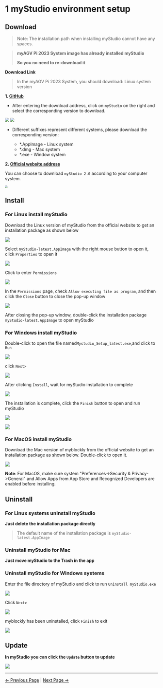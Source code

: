 # 1 myStudio environment setup

## Download

>Note: The installation path when installing myStudio cannot have any spaces.



> **myAGV  Pi 2023 System  image has already installed myStudio**
>
> **So you no need to re-download it**





**Download Link**

> In the myAGV  Pi 2023 System, you should download: Linux system version



**1. [GitHub](https://github.com/elephantrobotics/myStudio)**

* After entering the download address, click on `myStudio` on the right and select the corresponding version to download.

<img src="../../../resources/5-BasicApplication/5.2/5.2.2/img/github.png" style="zoom: 80%;" />

<img src="../../../resources/5-BasicApplication/5.2/5.2.2/img/github_download.png" style="zoom: 80%;" />

* Different suffixes represent different systems, please download the corresponding version:

  - *.AppImage - Linux system

  * *.dmg - Mac system
  * *.exe - Window system



**2. [Official website address](https://www.elephantrobotics.com/download/)**

You can choose to download `myStudio 2.0` according to your computer system.

<img src="../../../resources/5-BasicApplication/5.2/5.2.2/img/download.png" style="zoom: 50%;" />









## Install

### For Linux  install myStudio

Download the Linux version of myStudio from the official website to get an installation package as shown below

![](../../../resources/5-BasicApplication/5.2/5.2.2/img/320/appimage.png)





Select `myStudio-latest.AppImage` with the right mouse button to open it, click `Properties` to open it

<img src="../../../resources/5-BasicApplication/5.2/5.2.2/img/320/appimage1.png"  />



Click to enter `Permissions`

<img src="../../../resources/5-BasicApplication/5.2/5.2.2/img/320/appimage2.png"  />



In the `Permissions` page, check `Allow executing file as program`, and then click the `Close` button to close the pop-up window

<img src="../../../resources/5-BasicApplication/5.2/5.2.2/img/320/appimage3.png"  />



After closing the pop-up window, double-click the installation package `myStudio-latest.AppImage` to open myStudio













### For Windows install myStudio

Double-click to open the file named`Mystudio_Setup_latest.exe`,and click to `Run`

![](../../../resources/5-BasicApplication/5.2/5.2.2/img/install_1.png)



click `Next>`

![](../../../resources/5-BasicApplication/5.2/5.2.2/img/install_2.png)

After clicking `Install`, wait for myStudio installation to complete

![](../../../resources/5-BasicApplication/5.2/5.2.2/img/install_3.png)



The installation is complete, click the `Finish` button to open and run myStudio

![](../../../resources/5-BasicApplication/5.2/5.2.2/img/install_4.png)

![](../../../resources/5-BasicApplication/5.2/5.2.2/img/install_5.png)



### For MacOS install myStudio

Download the Mac version of myblockly from the official website to get an installation package as shown below. Double-click to open it.

![](../../../resources/5-BasicApplication/5.2/5.2.2/img/mac.png)

**Note**: For MacOS, make sure system "Preferences->Security & Privacy->General" and Allow Apps from App Store and Recognized Developers are enabled before installing.









## Uninstall

### For Linux systems uninstall myStudio

**Just delete the installation package directly**

>The default name of the installation package is `myStudio-latest.AppImage`





### Uninstall myStudio for Mac

**Just move myStudio to the Trash in the app**



### Uninstall myStudio for Windows systems

Enter the file directory of myStudio and click to run `Uninstall myStudio.exe`

![](../../../resources/5-BasicApplication/5.2/5.2.2/img/uninstall_1.png)



Click `Next>`



![](../../../resources/5-BasicApplication/5.2/5.2.2/img/uninstall_2.png)



myblockly has been uninstalled, click `Finish` to exit

![](../../../resources/5-BasicApplication/5.2/5.2.2/img/uninstall_4.png)



## Update



**In myStudio you can click the `Update` button to update**



![](../../../resources/5-BasicApplication/5.2/5.2.2/img/update.png)


---
[← Previous Page](./README.md) | [Next Page →](./3-flash_firmwares.md)